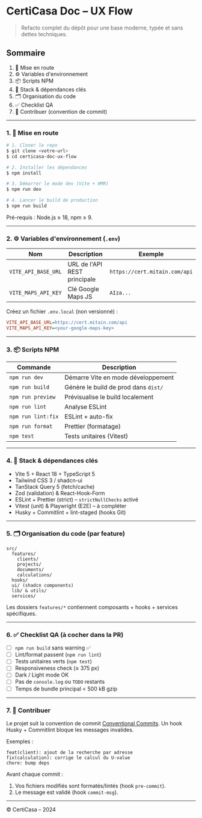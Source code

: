 # CertiCasa Doc – UX Flow

> Refacto complet du dépôt pour une base moderne, typée et sans dettes techniques.

## Sommaire

1. 🚀 Mise en route
2. ⚙️ Variables d'environnement
3. 📦 Scripts NPM
4. 🧰 Stack & dépendances clés
5. 🗂️ Organisation du code
6. ✅ Checklist QA
7. 🤝 Contribuer (convention de commit)

---

### 1. 🚀 Mise en route

```bash
# 1. Cloner le repo
$ git clone <votre-url>
$ cd certicasa-doc-ux-flow

# 2. Installer les dépendances
$ npm install

# 3. Démarrer le mode dev (Vite + HMR)
$ npm run dev

# 4. Lancer le build de production
$ npm run build
```

Pré-requis : Node.js ≥ 18, npm ≥ 9.

---

### 2. ⚙️ Variables d'environnement (`.env`)

| Nom                 | Description                  | Exemple                            |
| ------------------- | ---------------------------- | ---------------------------------- |
| `VITE_API_BASE_URL` | URL de l'API REST principale | `https://cert.mitain.com/api` |
| `VITE_MAPS_API_KEY` | Clé Google Maps JS           | `AIza...`                          |

Créez un fichier `.env.local` (non versionné) :

```ini
VITE_API_BASE_URL=https://cert.mitain.com/api
VITE_MAPS_API_KEY=<your-google-maps-key>
```

---

### 3. 📦 Scripts NPM

| Commande           | Description                          |
| ------------------ | ------------------------------------ |
| `npm run dev`      | Démarre Vite en mode développement   |
| `npm run build`    | Génère le build de prod dans `dist/` |
| `npm run preview`  | Prévisualise le build localement     |
| `npm run lint`     | Analyse ESLint                       |
| `npm run lint:fix` | ESLint + auto-fix                    |
| `npm run format`   | Prettier (formatage)                 |
| `npm test`         | Tests unitaires (Vitest)             |

---

### 4. 🧰 Stack & dépendances clés

- Vite 5 + React 18 + TypeScript 5
- Tailwind CSS 3 / shadcn-ui
- TanStack Query 5 (fetch/cache)
- Zod (validation) & React-Hook-Form
- ESLint + Prettier (strict) – `strictNullChecks` activé
- Vitest (unit) & Playwright (E2E) – à compléter
- Husky + Commitlint + lint-staged (hooks Git)

---

### 5. 🗂️ Organisation du code (par feature)

```
src/
  features/
    clients/
    projects/
    documents/
    calculations/
  hooks/
  ui/ (shadcn components)
  lib/ & utils/
  services/
```

Les dossiers `features/*` contiennent composants + hooks + services spécifiques.

---

### 6. ✅ Checklist QA (à cocher dans la PR)

- [ ] `npm run build` sans warning ✅
- [ ] Lint/format passent (`npm run lint`)
- [ ] Tests unitaires verts (`npm test`)
- [ ] Responsiveness check (≥ 375 px)
- [ ] Dark / Light mode OK
- [ ] Pas de `console.log` ou `TODO` restants
- [ ] Temps de bundle principal < 500 kB gzip

---

### 7. 🤝 Contribuer

Le projet suit la convention de commit [Conventional Commits](https://www.conventionalcommits.org). Un hook Husky + Commitlint bloque les messages invalides.

Exemples :

```
feat(client): ajout de la recherche par adresse
fix(calculation): corrige le calcul du U-value
chore: bump deps
```

Avant chaque commit :

1. Vos fichiers modifiés sont formatés/lintés (hook `pre-commit`).
2. Le message est validé (hook `commit-msg`).

---

© CertiCasa – 2024
